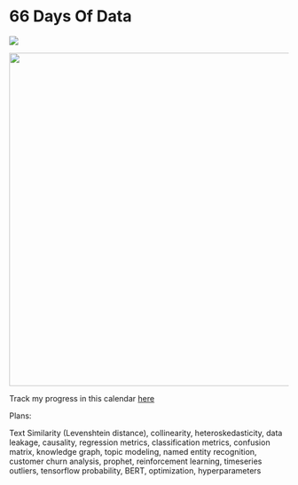 # 66 Days Of Data

![](https://img.shields.io/badge/learning-mode%20on-orange)

<div>
<img src="https://user-images.githubusercontent.com/51282928/124373371-0a516180-dcbc-11eb-911d-c60c8f42d701.png" width="600"/>
</div>

Track my progress in this calendar [here](https://docs.google.com/document/d/15ouX0NwOSxwU9LlFM6odDd3h9E9zUusMGGSnxKzEWkE/edit?usp=sharing)

Plans:

Text Similarity (Levenshtein distance), collinearity, heteroskedasticity, data leakage, causality, regression metrics, classification metrics, confusion matrix, knowledge graph, topic modeling, named entity recognition, customer churn analysis, prophet, reinforcement learning, timeseries outliers, tensorflow probability, BERT, optimization, hyperparameters
